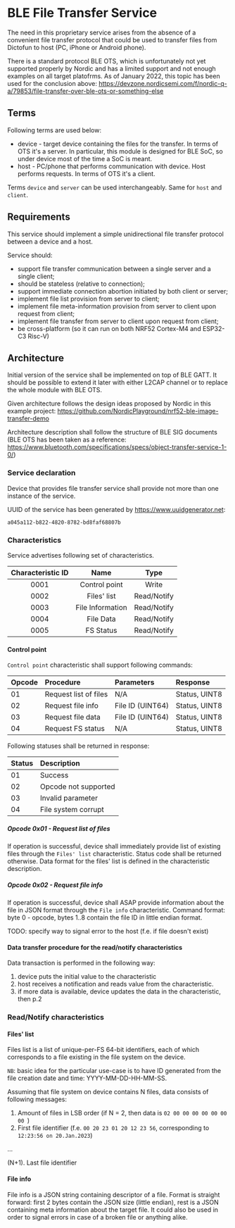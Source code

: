 # BLE File Transfer Service

The need in this proprietary service arises from the absence of a convenient file transfer protocol 
that could be used to transfer files from Dictofun to host (PC, iPhone or Android phone). 

There is a standard protocol BLE OTS, which is unfortunately not yet supported properly by Nordic and
has a limited support and not enough examples on all target platofrms. As of January 2022, this topic has
been used for the conclusion above: https://devzone.nordicsemi.com/f/nordic-q-a/79853/file-transfer-over-ble-ots-or-something-else

## Terms

Following terms are used below:

* device - target device containing the files for the transfer. In terms of OTS it's a server. In particular,
this module is designed for BLE SoC, so under device most of the time a SoC is meant.
* host - PC/phone that performs communication with device. Host performs requests. In terms of OTS it's a client.

Terms `device` and `server` can be used interchangeably. Same for `host` and `client`.

## Requirements

This service should implement a simple unidirectional file transfer protocol between a device and a host.

Service should: 
- support file transfer communication between a single server and a single client;
- should be stateless (relative to connection);
- support immediate connection abortion initiated by both client or server;
- implement file list provision from server to client;
- implement file meta-information provision from server to client upon request from client;
- implement file transfer from server to client upon request from client;
- be cross-platform (so it can run on both NRF52 Cortex-M4 and ESP32-C3 Risc-V)

## Architecture

Initial version of the service shall be implemented on top of BLE GATT. It should be possible to extend it later
with either L2CAP channel or to replace the whole module with BLE OTS.

Given architecture follows the design ideas proposed by Nordic in this example project: https://github.com/NordicPlayground/nrf52-ble-image-transfer-demo

Architecture description shall follow the structure of BLE SIG documents (BLE OTS has been taken as a reference: https://www.bluetooth.com/specifications/specs/object-transfer-service-1-0/)

### Service declaration

Device that provides file transfer service shall provide not more than one instance of the service.

UUID of the service has been generated by https://www.uuidgenerator.net:

```
a045a112-b822-4820-8782-bd8faf68807b
```

### Characteristics

Service advertises following set of characteristics.

| Characteristic ID | Name             | Type        |
|:-----------------:|:----------------:|:-----------:|
| 0001              | Control point    | Write       |
| 0002              | Files' list      | Read/Notify |
| 0003              | File Information | Read/Notify |
| 0004              | File Data        | Read/Notify |
| 0005              | FS Status        | Read/Notify |

#### Control point

`Control point` characteristic shall support following commands:

| Opcode | Procedure                | Parameters        |Response       |
|:-------|:-------------------------|:------------------|:--------------|
| 01     | Request list of files    | N/A               | Status, UINT8 |
| 02     | Request file info        | File ID (UINT64)  | Status, UINT8 |
| 03     | Request file data        | File ID (UINT64)  | Status, UINT8 |
| 04     | Request FS status        | N/A               | Status, UINT8 |

Following statuses shall be returned in response:

| Status | Description                       |
|:-------|:----------------------------------|
| 01     | Success                           |
| 02     | Opcode not supported              |
| 03     | Invalid parameter                 |
| 04     | File system corrupt               |

##### Opcode 0x01 - Request list of files

If operation is successful, device shall immediately provide list of existing files through the `Files' list` characteristic. Status code shall be returned otherwise. Data format for the files' list is defined in the characteristic description.

##### Opcode 0x02 - Request file info

If operation is successful, device shall ASAP provide information about the file in JSON format through the `File info` characteristic.
Command format: byte 0 - opcode, bytes 1..8 contain the file ID in little endian format. 

TODO: specify way to signal error to the host (f.e. if file doesn't exist)

#### Data transfer procedure for the read/notify characteristics

Data transaction is performed in the following way:
1. device puts the initial value to the characteristic
2. host receives a notification and reads value from the characteristic.
3. if more data is available, device updates the data in the characteristic, then p.2

### Read/Notify characteristics

#### Files' list

Files list is a list of unique-per-FS 64-bit identifiers, each of which corresponds to a file existing in the file system on the device. 

`NB`: basic idea for the particular use-case is to have ID generated from the file creation date and time: YYYY-MM-DD-HH-MM-SS.

Assuming that file system on device contains N files, data consists of following messages:
1. Amount of files in LSB order (if N = 2, then data is `02 00 00 00 00 00 00 00 `)
2. First file identifier (f.e. `00 20 23 01 20 12 23 56`, corresponding to `12:23:56 on 20.Jan.2023`)

... 

(N+1). Last file identifier

#### File info

File info is a JSON string containing descriptor of a file. Format is straight forward: first 2 bytes contain the JSON size (little endian), rest is a JSON containing meta information about the target file.
It could also be used in order to signal errors in case of a broken file or anything alike. 
